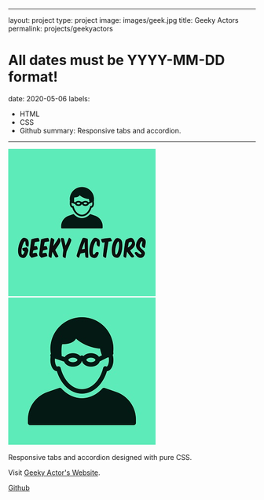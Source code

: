  ---
layout: project
type: project
image: images/geek.jpg
title: Geeky Actors
permalink: projects/geekyactors
# All dates must be YYYY-MM-DD format!
date: 2020-05-06
labels:
  - HTML
  - CSS
  - Github
summary: Responsive tabs and accordion.
---

<div class="ui small rounded images">
  <img class="ui image" src="../images/geek.jpg">
  <img class="ui image" src="../images/geek2.jpg">
</div>

Responsive tabs and accordion designed with pure CSS.

Visit [Geeky Actor's Website](https://geeky-actors.netlify.app/).

<a href="https://github.com/PJMantoss/geeky-actors"><i class="large github icon "></i>Github</a>
